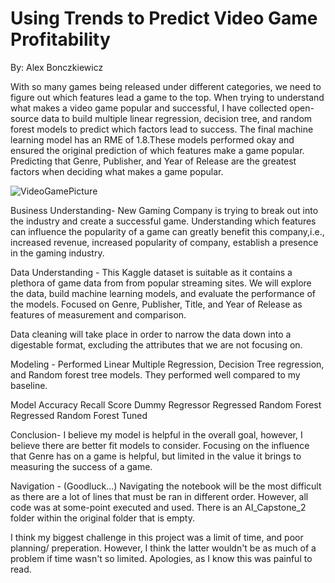# Using Trends to Predict Video Game Profitability  
By: Alex Bonczkiewicz

With so many games being released under different categories, we need to figure out which features lead a game to the top. When trying to understand what makes a video game popular and successful, I have collected open-source data to build multiple linear regression, decision tree, and random forest models to predict which factors lead to success. The final machine learning model has an RME of 1.8.These models performed okay and ensured the original prediction of which features make a game popular. Predicting that Genre, Publisher, and Year of Release are the greatest factors when deciding what makes a game popular. 

![VideoGamePicture](https://user-images.githubusercontent.com/110476351/216666612-b098de7b-f24b-4202-99dc-5de0f8db0fd5.jpg)


Business Understanding- New Gaming Company is trying to break out into the industry and create a successful game. Understanding which features can influence the popularity of a game can greatly benefit this company,i.e., increased revenue, increased popularity of company, establish a presence in the gaming industry.

Data Understanding - This Kaggle dataset is suitable as it contains a plethora of game data from from popular streaming sites. We will explore the data, build machine learning models, and evaluate the performance of the models. Focused on Genre, Publisher, Title, and Year of Release as features of measurement and comparison. 

Data cleaning will take place in order to narrow the data down into a digestable format, excluding the attributes that we are not focusing on. 

Modeling - Performed Linear Multiple Regression, Decision Tree regression, and Random forest tree models. They performed well compared to my baseline. 

Model	Accuracy	Recall Score
Dummy Regressor	
Regressed Random Forest
Regressed Random Forest Tuned	

Conclusion- I believe my model is helpful in the overall goal, however, I believe there are better fit models to consider. Focusing on the influence that Genre has on a game is helpful, but limited in the value it brings to measuring the success of a game. 


Navigation - (Goodluck...) Navigating the notebook will be the most difficult as there are a lot of lines that must be ran in different order. However, all code was at some-point executed and used. There is an AI_Capstone_2 folder within the original folder that is empty. 

I think my biggest challenge in this project was a limit of time, and poor planning/ preperation. However, I think the latter wouldn't be as much of a problem if time wasn't so limited. Apologies, as I know this was painful to read. 
